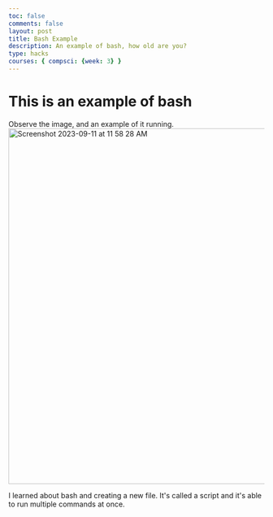 ```yaml
---
toc: false
comments: false
layout: post
title: Bash Example
description: An example of bash, how old are you?
type: hacks
courses: { compsci: {week: 3} }
---
```


# This is an example of bash 
Observe the image, and an example of it running.
<br>
<img width="700" alt="Screenshot 2023-09-11 at 11 58 28 AM" src="https://github.com/katiek27/katies2/assets/142449577/1800ab99-a902-4cb0-9fd5-fbaebac47e0c">

I learned about bash and creating a new file. It's called a script and it's able to run multiple commands at once.

